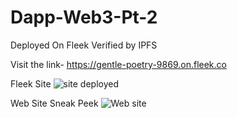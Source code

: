 # Dapp-Web3-Pt-2

Deployed On Fleek 
Verified by IPFS

Visit the link- https://gentle-poetry-9869.on.fleek.co

Fleek Site
![site deployed](https://user-images.githubusercontent.com/88395297/197390566-4e9cec05-7b9c-4802-bec3-0766249d8346.PNG)


Web Site Sneak Peek
![Web site](https://user-images.githubusercontent.com/88395297/197390604-02e75604-64d0-4e43-8310-fc1cd68a62af.PNG)
